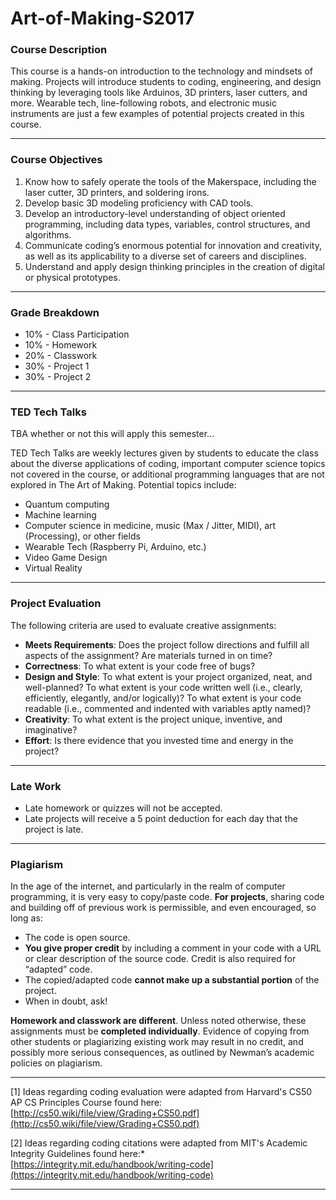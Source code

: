 # Art-of-Making-S2017

### Course Description
This course is a hands-on introduction to the technology and mindsets of making. Projects will introduce students to coding, engineering, and design thinking by leveraging tools like Arduinos, 3D printers, laser cutters, and more. Wearable tech, line-following robots, and electronic music instruments are just a few examples of potential projects created in this course.

***

### Course Objectives

1. Know how to safely operate the tools of the Makerspace, including the laser cutter, 3D printers, and soldering irons.
2. Develop basic 3D modeling proficiency with CAD tools.
3. Develop an introductory-level understanding of object oriented programming, including data types, variables, control structures, and algorithms.
4. Communicate coding’s enormous potential for innovation and creativity, as well as its applicability to a diverse set of careers and disciplines.
5. Understand and apply design thinking principles in the creation of digital or physical prototypes.

***

### Grade Breakdown

* 10% - Class Participation
* 10% - Homework
* 20% - Classwork
* 30% - Project 1
* 30% - Project 2

***

### TED Tech Talks
TBA whether or not this will apply this semester...

TED Tech Talks are weekly lectures given by students to educate the class about the diverse applications of coding, important computer science topics not covered in the course, or additional programming languages that are not explored in The Art of Making. Potential topics include:

* Quantum computing
* Machine learning
* Computer science in medicine, music (Max / Jitter, MIDI), art (Processing), or other fields
* Wearable Tech (Raspberry Pi, Arduino, etc.)
* Video Game Design
* Virtual Reality

***

### Project Evaluation
The following criteria are used to evaluate creative assignments:

* **Meets Requirements**: Does the project follow directions and fulfill all aspects of the assignment? Are materials turned in on time?
* **Correctness**: To what extent is your code free of bugs?
* **Design and Style**: To what extent is your project organized, neat, and well-planned? To what extent is your code written well (i.e., clearly, efficiently, elegantly, and/or logically)? To what extent is your code readable (i.e., commented and indented with variables aptly named)?
* **Creativity**: To what extent is the project unique, inventive, and imaginative?
* **Effort**: Is there evidence that you invested time and energy in the project?

***

### Late Work
* Late homework or quizzes will not be accepted.
* Late projects will receive a 5 point deduction for each day that the project is late.

***

### Plagiarism
In the age of the internet, and particularly in the realm of computer programming, it is very easy to copy/paste code. **For projects**, sharing code and building off of previous work is permissible, and even encouraged, so long as:
* The code is open source.
* **You give proper credit** by including a comment in your code with a URL or clear description of the source code. Credit is also required for “adapted” code.
* The copied/adapted code **cannot make up a substantial portion** of the project.
* When in doubt, ask!

**Homework and classwork are different**. Unless noted otherwise, these assignments must be **completed individually**. Evidence of copying from other students or plagiarizing existing work may result in no credit, and possibly more serious consequences, as outlined by Newman’s academic policies on plagiarism.

***

[1] Ideas regarding coding evaluation were adapted from Harvard's CS50 AP CS Principles Course found here: [http://cs50.wiki/file/view/Grading+CS50.pdf](http://cs50.wiki/file/view/Grading+CS50.pdf)

[2] Ideas regarding coding citations were adapted from MIT's Academic Integrity Guidelines found here:* [https://integrity.mit.edu/handbook/writing-code](https://integrity.mit.edu/handbook/writing-code)

***
